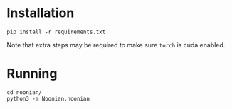 # Installation
```
pip install -r requirements.txt
```

Note that extra steps may be required to make sure `torch` is cuda enabled.

# Running
```
cd noonian/
python3 -m Noonian.noonian
```